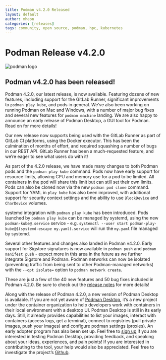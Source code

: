 ```yaml
---
title: Podman v4.2.0 Released
layout: default
author: mheon
categories: [releases]
tags: community, open source, podman, hpc, kubernetes
---
```


# Podman Release v4.2.0

![podman logo](https://podman.io/images/podman.svg)


## Podman v4.2.0 has been released!

Podman 4.2.0, our latest release, is now available. Featuring dozens of new features, including support for the GitLab Runner, significant improvements to `podman play kube`, and pods in general. We’ve also been working on running Podman on Mac and Windows, with a number of major bug fixes and several new features for `podman machine` landing. We are also happy to announce an early release of Podman Desktop, a GUI tool for Podman. Read on for more details!

<!--readmore-->

Our new release now supports being used with the GitLab Runner as part of GitLab CI platforms, using the Docker executor. This has been the culmination of months of effort, and required squashing a number of bugs in our REST API. GitLab Runner has been a much-requested feature, and we’re eager to see what users do with it!

As part of the 4.2.0 release, we have made many changes to both Podman pods and the `podman play kube` command. Pods now have early support for resource limits, allowing CPU and memory use for a pod to be limited. All containers in the pod will share this limit but can still set their own limits. Pods can also be cloned now via the new `podman pod clone` command. Support for YAML in `play kube` has also been improved, with additional support for security context settings and the ability to use `BlockDevice` and `CharDevice` volumes.

systemd integration with `podman play kube` has been introduced. Pods launched by `podman play kube` can be managed by systemd, using the new `podman-kube@.service` service - e.g. `systemctl --user start podman-play-kube@$(systemd-escape my.yaml).service` will run the `my.yaml` file managed by systemd.

Several other features and changes also landed in Podman v4.2.0. Early support for Sigstore signatures is now available in `podman push` and `podman manifest push` - expect more in this area in the future as we further integrate Sigstore and Podman. Podman networks can now be isolated (preventing traffic from being sent to other Podman-managed networks) with the `--opt isolate=` option to `podman network create`.

These are just a few of the 40 new features and 50 bug fixes included in Podman 4.2.0. Be sure to check out the [release notes](https://github.com/containers/podman/releases/tag/v4.2.0) for more details!

Along with the release of Podman 4.2.0, a new version of Podman Desktop is available. If you are not yet aware of [Podman Desktop](https://podman-desktop.io/), it’s a new project under the container organization to help developers work with containers in their local environment with a desktop UI. Podman Desktop is still in its early days. Still, it already provides capabilities to list your images, interact with containers (access logs, get a terminal), connect to registries (pull private images, push your images) and configure podman settings (proxies).
An early adopter program has also been set up. Feel free to [sign up](https://forms.gle/ow73dV7Ce3YLzoXH7) if you are interested in testing Podman Desktop, providing feedback, and speaking about your ideas, experiences, and pain points! If you are interested in contributing to the tool, your help would also be appreciated. Feel free to investigate the project’s [Github](https://github.com/containers/podman-desktop).
